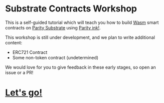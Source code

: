 # Substrate Contracts Workshop

This is a self-guided tutorial which will teach you how to build [Wasm](https://webassembly.org/) smart contracts on [Parity Substrate](https://github.com/paritytech/substrate) using [Parity ink!](https://github.com/paritytech/ink/).

This workshop is still under development, and we plan to write additional content:

 - ERC721 Contract
 - Some non-token contract (undetermined)

We would love for you to give feedback in these early stages, so open an issue or a PR!

# [Let's go!](/0/introduction.md)
